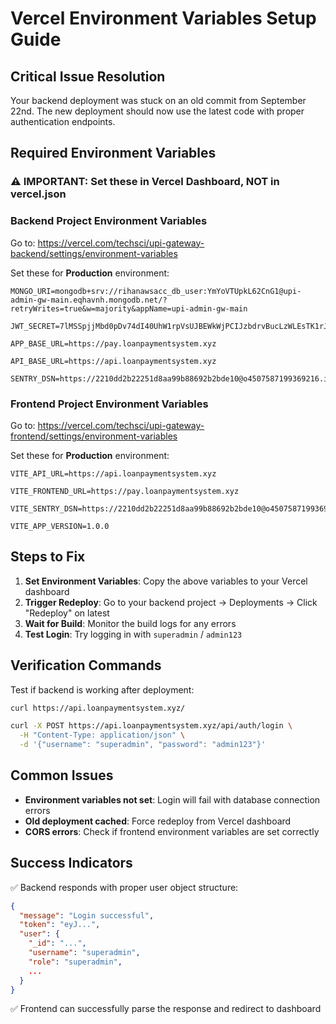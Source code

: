# Vercel Environment Variables Setup Guide

## Critical Issue Resolution

Your backend deployment was stuck on an old commit from September 22nd. The new deployment should now use the latest code with proper authentication endpoints.

## Required Environment Variables

### ⚠️ IMPORTANT: Set these in Vercel Dashboard, NOT in vercel.json

### Backend Project Environment Variables
Go to: https://vercel.com/techsci/upi-gateway-backend/settings/environment-variables

Set these for **Production** environment:

```
MONGO_URI=mongodb+srv://rihanawsacc_db_user:YmYoVTUpkL62CnG1@upi-admin-gw-main.eqhavnh.mongodb.net/?retryWrites=true&w=majority&appName=upi-admin-gw-main

JWT_SECRET=7lMSSpjjMbd0pDv74dI40UhW1rpVsUJBEWkWjPCIJzbdrvBucLzWLEsTK1rJwKetBU7447EE/xFvzafSYHUYfQ==

APP_BASE_URL=https://pay.loanpaymentsystem.xyz

API_BASE_URL=https://api.loanpaymentsystem.xyz

SENTRY_DSN=https://2210dd2b22251d8aa99b88692b2bde10@o4507587199369216.ingest.us.sentry.io/4507587213787136
```

### Frontend Project Environment Variables  
Go to: https://vercel.com/techsci/upi-gateway-frontend/settings/environment-variables

Set these for **Production** environment:

```
VITE_API_URL=https://api.loanpaymentsystem.xyz

VITE_FRONTEND_URL=https://pay.loanpaymentsystem.xyz

VITE_SENTRY_DSN=https://2210dd2b22251d8aa99b88692b2bde10@o4507587199369216.ingest.us.sentry.io/4510063524511744

VITE_APP_VERSION=1.0.0
```

## Steps to Fix

1. **Set Environment Variables**: Copy the above variables to your Vercel dashboard
2. **Trigger Redeploy**: Go to your backend project → Deployments → Click "Redeploy" on latest
3. **Wait for Build**: Monitor the build logs for any errors
4. **Test Login**: Try logging in with `superadmin` / `admin123`

## Verification Commands

Test if backend is working after deployment:
```bash
curl https://api.loanpaymentsystem.xyz/

curl -X POST https://api.loanpaymentsystem.xyz/api/auth/login \
  -H "Content-Type: application/json" \
  -d '{"username": "superadmin", "password": "admin123"}'
```

## Common Issues

- **Environment variables not set**: Login will fail with database connection errors
- **Old deployment cached**: Force redeploy from Vercel dashboard
- **CORS errors**: Check if frontend environment variables are set correctly

## Success Indicators

✅ Backend responds with proper user object structure:
```json
{
  "message": "Login successful",
  "token": "eyJ...",
  "user": {
    "_id": "...",
    "username": "superadmin", 
    "role": "superadmin",
    ...
  }
}
```

✅ Frontend can successfully parse the response and redirect to dashboard